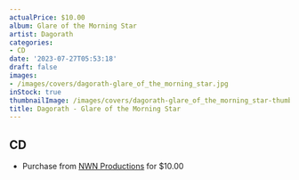 ```yaml
---
actualPrice: $10.00
album: Glare of the Morning Star
artist: Dagorath
categories:
- CD
date: '2023-07-27T05:53:18'
draft: false
images:
- /images/covers/dagorath-glare_of_the_morning_star.jpg
inStock: true
thumbnailImage: /images/covers/dagorath-glare_of_the_morning_star-thumb.jpg
title: Dagorath - Glare of the Morning Star
---
```


## CD
* Purchase from [NWN Productions](http://shop.nwnprod.com/index.php?route=product/product&path=93&product_id=3060&sort=pd.name&order=ASC) for $10.00
